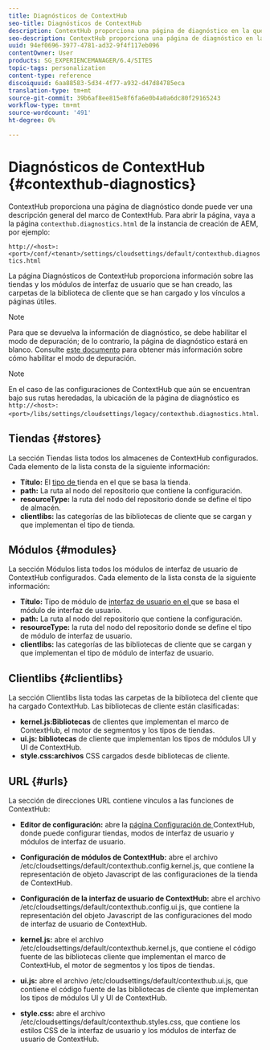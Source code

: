 ```yaml
---
title: Diagnósticos de ContextHub
seo-title: Diagnósticos de ContextHub
description: ContextHub proporciona una página de diagnóstico en la que puede ver una descripción general del marco de ContextHub
seo-description: ContextHub proporciona una página de diagnóstico en la que puede ver una descripción general del marco de ContextHub
uuid: 94ef0696-3977-4781-ad32-9f4f117eb096
contentOwner: User
products: SG_EXPERIENCEMANAGER/6.4/SITES
topic-tags: personalization
content-type: reference
discoiquuid: 6aa88583-5d34-4f77-a932-d47d84785eca
translation-type: tm+mt
source-git-commit: 39b6af8ee815e8f6fa6e0b4a0a6dc80f29165243
workflow-type: tm+mt
source-wordcount: '491'
ht-degree: 0%

---
```



# Diagnósticos de ContextHub {#contexthub-diagnostics}

ContextHub proporciona una página de diagnóstico donde puede ver una descripción general del marco de ContextHub. Para abrir la página, vaya a la página `contexthub.diagnostics.html` de la instancia de creación de AEM, por ejemplo:

`http://<host>:<port>/conf/<tenant>/settings/cloudsettings/default/contexthub.diagnostics.html`

La página Diagnósticos de ContextHub proporciona información sobre las tiendas y los módulos de interfaz de usuario que se han creado, las carpetas de la biblioteca de cliente que se han cargado y los vínculos a páginas útiles.

>[!NOTE]
>
>Para que se devuelva la información de diagnóstico, se debe habilitar el modo de depuración; de lo contrario, la página de diagnóstico estará en blanco. Consulte [este documento](/help/sites-administering/contexthub-config.md#debugging-contexthub) para obtener más información sobre cómo habilitar el modo de depuración.

>[!NOTE]
>
>En el caso de las configuraciones de ContextHub que aún se encuentran bajo sus rutas heredadas, la ubicación de la página de diagnóstico es `http://<host>:<port>/libs/settings/cloudsettings/legacy/contexthub.diagnostics.html`.

## Tiendas {#stores}

La sección Tiendas lista todos los almacenes de ContextHub configurados. Cada elemento de la lista consta de la siguiente información:

* **Título:** El  [tipo de ](/help/sites-developing/ch-samplestores.md) tienda en el que se basa la tienda.
* **path:** La ruta al nodo del repositorio que contiene la configuración.
* **resourceType:** la ruta del nodo del repositorio donde se define el tipo de almacén.
* **clientlibs:** las categorías de las bibliotecas de cliente que se cargan y que implementan el tipo de tienda.

## Módulos {#modules}

La sección Módulos lista todos los módulos de interfaz de usuario de ContextHub configurados. Cada elemento de la lista consta de la siguiente información:

* **Título:** Tipo de módulo de  [interfaz de usuario en el ](/help/sites-developing/ch-samplemodules.md) que se basa el módulo de interfaz de usuario.
* **path:** La ruta al nodo del repositorio que contiene la configuración.
* **resourceType:** la ruta del nodo del repositorio donde se define el tipo de módulo de interfaz de usuario.
* **clientlibs:** las categorías de las bibliotecas de cliente que se cargan y que implementan el tipo de módulo de interfaz de usuario.

## Clientlibs {#clientlibs}

La sección Clientlibs lista todas las carpetas de la biblioteca del cliente que ha cargado ContextHub. Las bibliotecas de cliente están clasificadas:

* **kernel.js:Bibliotecas** de clientes que implementan el marco de ContextHub, el motor de segmentos y los tipos de tiendas.
* **ui.js: bibliotecas** de cliente que implementan los tipos de módulos UI y UI de ContextHub.
* **style.css:archivos** CSS cargados desde bibliotecas de cliente.

## URL {#urls}

La sección de direcciones URL contiene vínculos a las funciones de ContextHub:

* **Editor de configuración:** abre la  [página Configuración de ](/help/sites-administering/contexthub-config.md) ContextHub, donde puede configurar tiendas, modos de interfaz de usuario y módulos de interfaz de usuario.

* **Configuración de módulos de ContextHub:** abre el archivo /etc/cloudsettings/default/contexthub.config.kernel.js, que contiene la representación de objeto Javascript de las configuraciones de la tienda de ContextHub.
* **Configuración de la interfaz de usuario de ContextHub:** abre el archivo /etc/cloudsettings/default/contexthub.config.ui.js, que contiene la representación del objeto Javascript de las configuraciones del modo de interfaz de usuario de ContextHub.
* **kernel.js:** abre el archivo /etc/cloudsettings/default/contexthub.kernel.js, que contiene el código fuente de las bibliotecas cliente que implementan el marco de ContextHub, el motor de segmentos y los tipos de tiendas.
* **ui.js:** abre el archivo /etc/cloudsettings/default/contexthub.ui.js, que contiene el código fuente de las bibliotecas de cliente que implementan los tipos de módulos UI y UI de ContextHub.
* **style.css:** abre el archivo /etc/cloudsettings/default/contexthub.styles.css, que contiene los estilos CSS de la interfaz de usuario y los módulos de interfaz de usuario de ContextHub.
